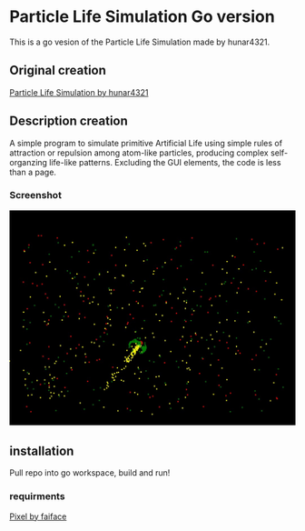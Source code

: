 # Particle Life Simulation Go version

This is a go vesion of the Particle Life Simulation made by hunar4321.

## Original creation
[Particle Life Simulation by hunar4321](https://github.com/hunar4321/particle-life)

## Description creation
A simple program to simulate primitive Artificial Life using simple rules of attraction or repulsion among atom-like particles, producing complex self-organzing life-like patterns. Excluding the GUI elements, the code is less than a page.

### Screenshot
![Screenshot](./img/creation.jpg)

## installation
Pull repo into go workspace, build and run!

### requirments
[Pixel by faiface](https://github.com/faiface/pixel)
